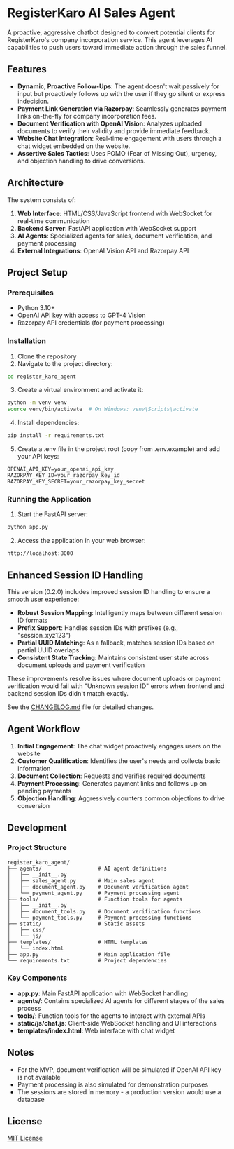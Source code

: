 # RegisterKaro AI Sales Agent

A proactive, aggressive chatbot designed to convert potential clients for RegisterKaro's company incorporation service. This agent leverages AI capabilities to push users toward immediate action through the sales funnel.

## Features

- **Dynamic, Proactive Follow-Ups**: The agent doesn't wait passively for input but proactively follows up with the user if they go silent or express indecision.
- **Payment Link Generation via Razorpay**: Seamlessly generates payment links on-the-fly for company incorporation fees.
- **Document Verification with OpenAI Vision**: Analyzes uploaded documents to verify their validity and provide immediate feedback.
- **Website Chat Integration**: Real-time engagement with users through a chat widget embedded on the website.
- **Assertive Sales Tactics**: Uses FOMO (Fear of Missing Out), urgency, and objection handling to drive conversions.

## Architecture

The system consists of:

1. **Web Interface**: HTML/CSS/JavaScript frontend with WebSocket for real-time communication
2. **Backend Server**: FastAPI application with WebSocket support
3. **AI Agents**: Specialized agents for sales, document verification, and payment processing
4. **External Integrations**: OpenAI Vision API and Razorpay API

## Project Setup

### Prerequisites

- Python 3.10+
- OpenAI API key with access to GPT-4 Vision
- Razorpay API credentials (for payment processing)

### Installation

1. Clone the repository
2. Navigate to the project directory:

```bash
cd register_karo_agent
```

3. Create a virtual environment and activate it:

```bash
python -m venv venv
source venv/bin/activate  # On Windows: venv\Scripts\activate
```

4. Install dependencies:

```bash
pip install -r requirements.txt
```

5. Create a .env file in the project root (copy from .env.example) and add your API keys:

```
OPENAI_API_KEY=your_openai_api_key
RAZORPAY_KEY_ID=your_razorpay_key_id
RAZORPAY_KEY_SECRET=your_razorpay_key_secret
```

### Running the Application

1. Start the FastAPI server:

```bash
python app.py
```

2. Access the application in your web browser:

```
http://localhost:8000
```

## Enhanced Session ID Handling

This version (0.2.0) includes improved session ID handling to ensure a smooth user experience:

- **Robust Session Mapping**: Intelligently maps between different session ID formats
- **Prefix Support**: Handles session IDs with prefixes (e.g., "session_xyz123")
- **Partial UUID Matching**: As a fallback, matches session IDs based on partial UUID overlaps
- **Consistent State Tracking**: Maintains consistent user state across document uploads and payment verification

These improvements resolve issues where document uploads or payment verification would fail with "Unknown session ID" errors when frontend and backend session IDs didn't match exactly.

See the [CHANGELOG.md](./CHANGELOG.md) file for detailed changes.

## Agent Workflow

1. **Initial Engagement**: The chat widget proactively engages users on the website
2. **Customer Qualification**: Identifies the user's needs and collects basic information
3. **Document Collection**: Requests and verifies required documents
4. **Payment Processing**: Generates payment links and follows up on pending payments
5. **Objection Handling**: Aggressively counters common objections to drive conversion

## Development

### Project Structure

```
register_karo_agent/
├── agents/                  # AI agent definitions
│   ├── __init__.py
│   ├── sales_agent.py       # Main sales agent
│   ├── document_agent.py    # Document verification agent
│   └── payment_agent.py     # Payment processing agent
├── tools/                   # Function tools for agents
│   ├── __init__.py
│   ├── document_tools.py    # Document verification functions
│   └── payment_tools.py     # Payment processing functions
├── static/                  # Static assets
│   ├── css/
│   └── js/
├── templates/               # HTML templates
│   └── index.html
├── app.py                   # Main application file
└── requirements.txt         # Project dependencies
```

### Key Components

- **app.py**: Main FastAPI application with WebSocket handling
- **agents/**: Contains specialized AI agents for different stages of the sales process
- **tools/**: Function tools for the agents to interact with external APIs
- **static/js/chat.js**: Client-side WebSocket handling and UI interactions
- **templates/index.html**: Web interface with chat widget

## Notes

- For the MVP, document verification will be simulated if OpenAI API key is not available
- Payment processing is also simulated for demonstration purposes
- The sessions are stored in memory - a production version would use a database

## License

[MIT License](LICENSE)